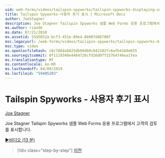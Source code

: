 ```yaml
---
uid: web-forms/videos/tailspin-spyworks/tailspin-spyworks-displaying-user-reviews
title: Tailspin Spyworks-사용자 후기 표시 | Microsoft Docs
author: JoeStagner
description: Joe Stagner Tailspin Spyworks 샘플 Web Forms 응용 프로그램에서 고객의 검토를 표시합니다.
ms.author: riande
ms.date: 07/21/2010
ms.assetid: 55d5652a-bcf3-451e-89e4-8b907d88708f
msc.legacyurl: /web-forms/videos/tailspin-spyworks/tailspin-spyworks-displaying-user-reviews
msc.type: video
ms.openlocfilehash: c8c7864a6825db99db9c942102fc6afb41b0e655
ms.sourcegitcommit: 0f1119340e4464720cfd16d0ff15764746ea1fea
ms.translationtype: MT
ms.contentlocale: ko-KR
ms.lasthandoff: 04/09/2019
ms.locfileid: "59405203"
---
```

# <a name="tailspin-spyworks---displaying-user-reviews"></a>Tailspin Spyworks - 사용자 후기 표시

[Joe Stagner](https://github.com/JoeStagner)

Joe Stagner Tailspin Spyworks 샘플 Web Forms 응용 프로그램에서 고객의 검토를 표시합니다.

[&#9654;비디오 (13 분)](https://channel9.msdn.com/Blogs/ASP-NET-Site-Videos/tailspin-spyworks-displaying-user-reviews)

> [!div class="step-by-step"]
> [이전](tailspin-spyworks-adding-user-product-reviews.md)
